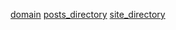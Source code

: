 [title]: <> (Vitalik Buterin's website)
[icon]: <> (http://vitalik.ca/images/icon.png)
[domain](http://localhost)
[posts_directory](./posts)
[site_directory](./site)
